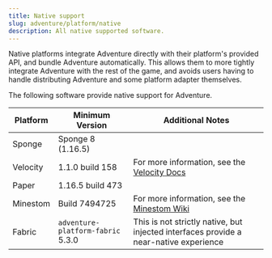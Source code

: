```yaml
---
title: Native support
slug: adventure/platform/native
description: All native supported software.
---
```


Native platforms integrate Adventure directly with their platform's provided API, and bundle Adventure automatically.
This allows them to more tightly integrate Adventure with the rest of the game, and avoids users having to handle distributing
Adventure and some platform adapter themselves.

The following software provide native support for Adventure.

| Platform  | Minimum Version                      | Additional Notes                                                                                                 |
|-----------|--------------------------------------|------------------------------------------------------------------------------------------------------------------|
| Sponge    | Sponge 8 (1.16.5)                    |                                                                                                                  |
| Velocity  | 1.1.0 build 158                      | For more information, see the [Velocity Docs](/velocity/dev/pitfalls#audience-operations-are-not-fully-supported) |
| Paper     | 1.16.5 build 473                     |                                                                                                                  |
| Minestom  | Build 7494725                        | For more information, see the [Minestom Wiki](https://minestom.net/docs/feature/adventure)                       |
| Fabric    | `adventure-platform-fabric` 5.3.0    | This is not strictly native, but injected interfaces provide a near-native experience                            |
